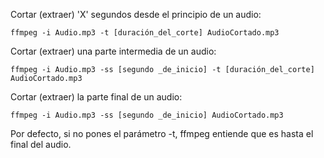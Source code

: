 Cortar (extraer) 'X' segundos desde el principio de un audio:

`ffmpeg -i Audio.mp3 -t [duración_del_corte] AudioCortado.mp3`

Cortar (extraer) una parte intermedia de un audio:

`ffmpeg -i Audio.mp3 -ss [segundo _de_inicio] -t [duración_del_corte] AudioCortado.mp3`

Cortar (extraer) la parte final de un audio:

`ffmpeg -i Audio.mp3 -ss [segundo _de_inicio] AudioCortado.mp3`

Por defecto, si no pones el parámetro -t, ffmpeg entiende que es hasta el final del audio.

